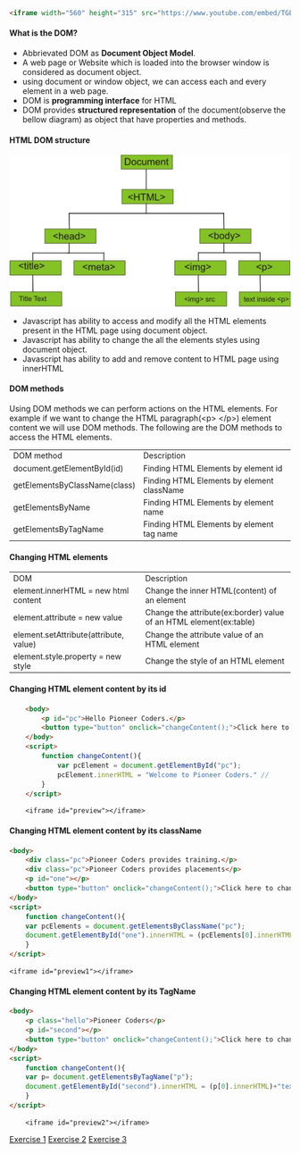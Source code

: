 ```html
<iframe width="560" height="315" src="https://www.youtube.com/embed/TGEaMf0etTg" frameborder="0" allowfullscreen></iframe><br>
```

<h4>What is the DOM?</h4>
<ul>
	<li>Abbrievated DOM as <b>Document Object Model</b>.</li>
	<li>A web page or Website which is loaded into the browser window is considered as document object. </li>
	<li>using document or window object, we can access each and every element in a web page.</li>
	<li>DOM is <b>programming interface</b> for HTML</li>
	<li>DOM provides <b>structured representation</b> of the document(observe the bellow diagram) as object that have properties and methods.</li>
</ul>
<h4>HTML DOM structure</h4>

![html_dom](https://github.com/pioneercoders/pc-tutorials/blob/master/js/images/html_dom.jpg)

<ul>
	<li>Javascript has ability to access and modify all the HTML elements present in the HTML page using document object.</li>
	<li>Javascript has ability to change the all the elements styles using document object.</li>
	<li>Javascript has ability to add and remove content to HTML page using innerHTML</li>	
</ul>

<h4>DOM methods</h4>
<p>Using DOM methods we can perform actions on the HTML elements. For example if we want to change the HTML paragraph(&lt;p&gt; &lt;/p&gt;) element content we will use DOM methods.
The following are the DOM methods to access the HTML elements.</p>
<table class='grid-md-12 pc-table'>
	<tr>
		<td>DOM method</td>
		<td>Description</td>
	</tr>
	<tr>
		<td>document.getElementById(id)</td>
		<td>Finding HTML Elements by element id</td>
	</tr>
	<tr>
		<td>getElementsByClassName(class)</td>
		<td>Finding HTML Elements by element className</td>
	</tr>
	<tr>
		<td>getElementsByName</td>
		<td>Finding HTML Elements by element name</td>
	</tr>
	<tr>
		<td>getElementsByTagName</td>
		<td>Finding HTML Elements by element tag name</td>
	</tr>
</table>
<h4>Changing HTML elements</h4>
<table class='grid-md-12 pc-table'>
	<tr>
		<td>DOM </td>
		<td>Description</td>
	</tr>
	<tr>
		<td>element.innerHTML =  new html content</td>
		<td>Change the inner HTML(content) of an element</td>
	</tr>
	<tr>
		<td>element.attribute = new value</td>
		<td>Change the attribute(ex:border) value of an HTML element(ex:table)</td>
	</tr>
	<tr>
		<td>element.setAttribute(attribute, value)</td>
		<td>Change the attribute value of an HTML element</td>
	</tr>
	<tr>
		<td>element.style.property = new style</td>
		<td>Change the style of an HTML element</td>
	</tr>
</table>


<h4>Changing HTML element content by its id</h4>

```html
	<body>
		<p id="pc">Hello Pioneer Coders.</p>
		<button type="button" onclick="changeContent();">Click here to change the text</button>
	</body>
	<script>
		function changeContent(){
			var pcElement = document.getElementById("pc");
			pcElement.innerHTML = "Welcome to Pioneer Coders." //
		}
	</script>
```

        <iframe id="preview"></iframe>


<h4>Changing HTML element content by its className</h4>

```html
<body>
	<div class="pc">Pioneer Coders provides training.</p>
	<div class="pc">Pioneer Coders provides placements</p>
	<p id="one"></p>
	<button type="button" onclick="changeContent();">Click here to change the text</button>
</body>
<script>
	function changeContent(){
	var pcElements = document.getElementsByClassName("pc");
	document.getElementById("one").innerHTML = (pcElements[0].innerHTML)+" "+(pcElements[1].innerHTML);
	}
</script>
```
	<iframe id="preview1"></iframe>
 
 
<h4>Changing HTML element content by its TagName</h4>

```html
<body>
	<p class="hello">Pioneer Coders</p>
	<p id="second"></p>
	<button type="button" onclick="changeContent();">Click here to change the text</button>
</body>
<script>
	function changeContent(){
	var p= document.getElementsByTagName("p");
	document.getElementById("second").innerHTML = (p[0].innerHTML)+"text is from above paragraph";
	}
</script>
```
		<iframe id="preview2"></iframe>

<a href="project/download/JS/dom" class="cws-button bt-color-3 border-radius alt icon-right">Exercise 1</a>
<a href="project/download/JS/JS_DOM" class="cws-button bt-color-3 border-radius alt icon-right">Exercise 2</a>
<a href="project/download/JS/popupclose" class="cws-button bt-color-3 border-radius alt icon-right">Exercise 3</a>
